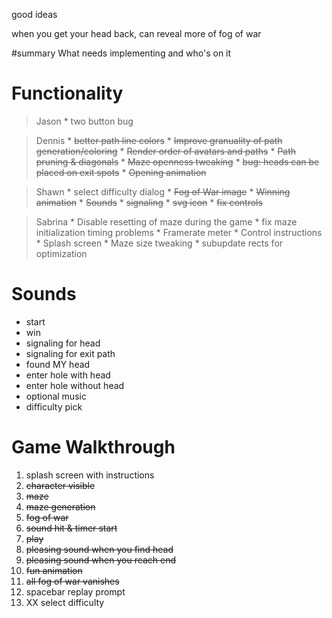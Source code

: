 good ideas

when you get your head back, can reveal more of fog of war


#summary What needs implementing and who's on it

# Functionality #
> Jason
    * two button bug

> Dennis
    * ~~better path line colors~~
    * ~~Improve granuality of path generation/coloring~~
    * ~~Render order of avatars and paths~~
    * ~~Path pruning & diagonals~~
    * ~~Maze openness tweaking~~
    * ~~bug: heads can be placed on exit spots~~
    * ~~Opening animation~~

> Shawn
    * select difficulty dialog
    * ~~Fog of War image~~
    * ~~Winning animation~~
    * ~~Sounds~~
    * ~~signaling~~
    * ~~svg icon~~
    * ~~fix controls~~

> Sabrina
    * Disable resetting of maze during the game
    * fix maze initialization timing problems
    * Framerate meter
    * Control instructions
    * Splash screen
    * Maze size tweaking
    * subupdate rects for optimization

# Sounds #
  * start
  * win
  * signaling for head
  * signaling for exit path
  * found MY head
  * enter hole with head
  * enter hole without head
  * optional music
  * difficulty pick

# Game Walkthrough #
  1. splash screen with instructions
  1. ~~character visible~~
  1. ~~maze~~
  1. ~~maze generation~~
  1. ~~fog of war~~
  1. ~~sound hit & timer start~~
  1. ~~play~~
  1. ~~pleasing sound when you find head~~
  1. ~~pleasing sound when you reach end~~
  1. ~~fun animation~~
  1. ~~all fog of war vanishes~~
  1. spacebar replay prompt
  1. XX select difficulty